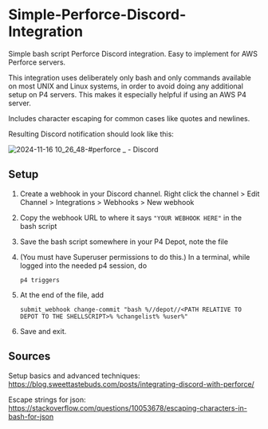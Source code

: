 # Simple-Perforce-Discord-Integration
Simple bash script Perforce Discord integration. Easy to implement for AWS Perforce servers.  

This integration uses deliberately only bash and only commands available on most UNIX and Linux systems, in order to avoid doing any additional setup on P4 servers. This makes it especially helpful if using an AWS P4 server.  

Includes character escaping for common cases like quotes and newlines.  


Resulting Discord notification should look like this:

![2024-11-16 10_26_48-#perforce _  - Discord](https://github.com/user-attachments/assets/b46ab9a7-895e-4035-9b3a-e12ffdd30fbd)

## Setup
1. Create a webhook in your Discord channel. Right click the channel > Edit Channel > Integrations > Webhooks > New webhook
2. Copy the webhook URL to where it says ```"YOUR WEBHOOK HERE"``` in the bash script
3. Save the bash script somewhere in your P4 Depot, note the file
4. (You must have Superuser permissions to do this.) In a terminal, while logged into the needed p4 session, do
   ```
   p4 triggers
   ```
  
5. At the end of the file, add
   ```
   submit_webhook change-commit "bash %//depot//<PATH RELATIVE TO DEPOT TO THE SHELLSCRIPT>% %changelist% %user%"
   ```
6. Save and exit.

## Sources  

Setup basics and advanced techniques: https://blog.sweettastebuds.com/posts/integrating-discord-with-perforce/  

Escape strings for json: https://stackoverflow.com/questions/10053678/escaping-characters-in-bash-for-json


